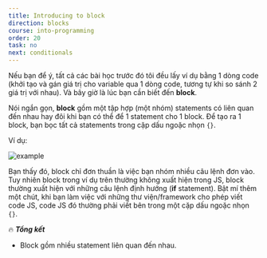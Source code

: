 ```yaml
---
title: Introducing to block
direction: blocks
course: into-programming
order: 20
task: no
next: conditionals
---
```


Nếu bạn để ý, tất cả các bài học trước đó tôi đều lấy ví dụ bằng 1 dòng code (khởi tạo và gán giá trị cho variable qua 1 dòng code, tương tự khi so sánh 2 giá trị với nhau). Và bây giờ là lúc bạn cần biết đến **block**.

Nói ngắn gọn, **block** gồm một tập hợp (một nhóm) statements có liên quan đến nhau hay đôi khi bạn có thể để 1 statement cho 1 block. Để tạo ra 1 block, bạn bọc tất cả statements trong cặp dấu ngoặc nhọn `{}`.

Ví dụ:

![example](https://firebasestorage.googleapis.com/v0/b/js-for-beginners.appspot.com/o/Task%2020%3A%20Blocks%2Ftask20.png?alt=media&token=4623bfac-a4b3-4fd1-a969-52d0981fe1d0)

Bạn thấy đó, block chỉ đơn thuần là việc bạn nhóm nhiều câu lệnh đơn vào. Tuy nhiên block trong ví dụ trên thường không xuất hiện trong JS, block thường xuất hiện với những câu lệnh định hướng (**if** statement). Bật mí thêm một chút, khi bạn làm việc với những thư viện/framework cho phép viết code JS, code JS đó thường phải viết bên trong một cặp dấu ngoặc nhọn `{}`.

🔥 **_Tổng kết_**

-   Block gồm nhiều statement liên quan đến nhau.
